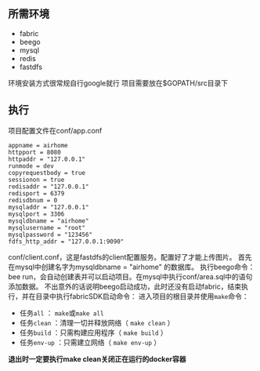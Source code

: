 ## 所需环境
- fabric
- beego
- mysql
- redis
- fastdfs

环境安装方式很常规自行google就行
项目需要放在$GOPATH/src目录下
## 执行
项目配置文件在conf/app.conf
```
appname = airhome
httpport = 8080
httpaddr = "127.0.0.1"
runmode = dev
copyrequestbody = true
sessionon = true
redisaddr = "127.0.0.1"
redisport = 6379
redisdbnum = 0
mysqladdr = "127.0.0.1"
mysqlport = 3306
mysqldbname = "airhome"
mysqlusername = "root"
mysqlpassword = "123456"
fdfs_http_addr = "127.0.0.1:9090"
```
conf/client.conf，这是fastdfs的client配置服务。配置好了才能上传图片。
首先在mysql中创建名字为mysqldbname = "airhome" 的数据库。
执行beego命令：bee run，会自动创建表并可以启动项目。在mysql中执行conf/area.sql中的语句添加数据。
不出意外的话说明beego启动成功，此时还没有启动fabric，结束执行，并在目录中执行fabricSDK启动命令：
进入项目的根目录并使用`make`命令：

-   任务`all`  ：  `make`或`make all`
-   任务`clean`  ：清理一切并释放网络（  `make clean`  ）
-   任务`build`  ：只需构建应用程序（  `make build`  ）
-   任务`env-up`  ：只需建立网络（  `make env-up`  ）

**退出时一定要执行make clean关闭正在运行的docker容器**




